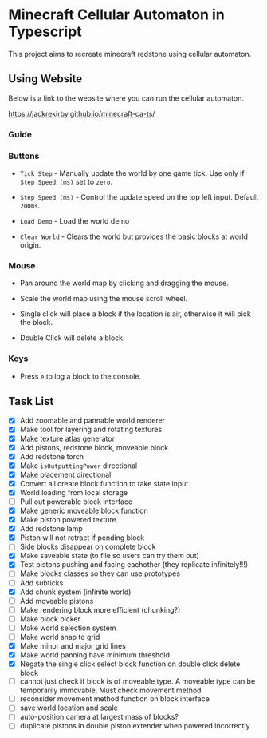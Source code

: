 # Minecraft Cellular Automaton in Typescript

This project aims to recreate minecraft redstone using cellular automaton.

## Using Website

Below is a link to the website where you can run the cellular automaton.

https://jackrekirby.github.io/minecraft-ca-ts/

### Guide

### Buttons

- `Tick Step` - Manually update the world by one game tick. Use only if `Step Speed (ms)` set to `zero`.

- `Step Speed (ms)` - Control the update speed on the top left input. Default `200ms`.
- `Load Demo` - Load the world demo
- `Clear World` - Clears the world but provides the basic blocks at world origin.

### Mouse

- Pan around the world map by clicking and dragging the mouse.
- Scale the world map using the mouse scroll wheel.

- Single click will place a block if the location is air, otherwise it will pick the block.
- Double Click will delete a block.

### Keys

- Press `e` to log a block to the console.

## Task List

- [x] Add zoomable and pannable world renderer
- [x] Make tool for layering and rotating textures
- [x] Make texture atlas generator
- [x] Add pistons, redstone block, moveable block
- [x] Add redstone torch
- [x] Make `isOutputtingPower` directional
- [x] Make placement directional
- [x] Convert all create block function to take state input
- [x] World loading from local storage
- [ ] Pull out powerable block interface
- [x] Make generic moveable block function
- [x] Make piston powered texture
- [x] Add redstone lamp
- [x] Piston will not retract if pending block
- [ ] Side blocks disappear on complete block
- [x] Make saveable state (to file so users can try them out)
- [x] Test pistons pushing and facing eachother (they replicate infinitely!!!)
- [ ] Make blocks classes so they can use prototypes
- [ ] Add subticks
- [x] Add chunk system (infinite world)
- [ ] Add moveable pistons
- [ ] Make rendering block more efficient (chunking?)
- [ ] Make block picker
- [ ] Make world selection system
- [ ] Make world snap to grid
- [x] Make minor and major grid lines
- [x] Make world panning have minimum threshold
- [x] Negate the single click select block function on double click delete block
- [ ] cannot just check if block is of moveable type. A moveable type can be temporarily immovable. Must check movement method
- [ ] reconsider movement method function on block interface
- [ ] save world location and scale
- [ ] auto-position camera at largest mass of blocks?
- [ ] duplicate pistons in double piston extender when powered incorrectly

